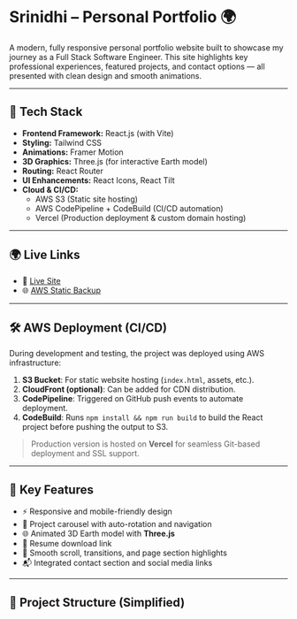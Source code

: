 # Srinidhi – Personal Portfolio 🌍

A modern, fully responsive personal portfolio website built to showcase my journey as a Full Stack Software Engineer. This site highlights key professional experiences, featured projects, and contact options — all presented with clean design and smooth animations.

---

## 🔧 Tech Stack

- **Frontend Framework:** React.js (with Vite)
- **Styling:** Tailwind CSS
- **Animations:** Framer Motion
- **3D Graphics:** Three.js (for interactive Earth model)
- **Routing:** React Router
- **UI Enhancements:** React Icons, React Tilt
- **Cloud & CI/CD:**
  - AWS S3 (Static site hosting)
  - AWS CodePipeline + CodeBuild (CI/CD automation)
  - Vercel (Production deployment & custom domain hosting)

---

## 🌍 Live Links

- 🚀 [Live Site](https://noelpaulmoses.com)
- 🌐 [AWS Static Backup](http://noel-portfolio-bucket-cicd.s3-website-us-east-1.amazonaws.com/)

---

## 🛠️ AWS Deployment (CI/CD)

During development and testing, the project was deployed using AWS infrastructure:

1. **S3 Bucket**: For static website hosting (`index.html`, assets, etc.).
2. **CloudFront (optional)**: Can be added for CDN distribution.
3. **CodePipeline**: Triggered on GitHub push events to automate deployment.
4. **CodeBuild**: Runs `npm install && npm run build` to build the React project before pushing the output to S3.

> Production version is hosted on **Vercel** for seamless Git-based deployment and SSL support.

---

## 🌟 Key Features

- ⚡ Responsive and mobile-friendly design
- 🎯 Project carousel with auto-rotation and navigation
- 🌐 Animated 3D Earth model with **Three.js**
- 📄 Resume download link
- 🌈 Smooth scroll, transitions, and page section highlights
- 📬 Integrated contact section and social media links

---

## 📁 Project Structure (Simplified)

